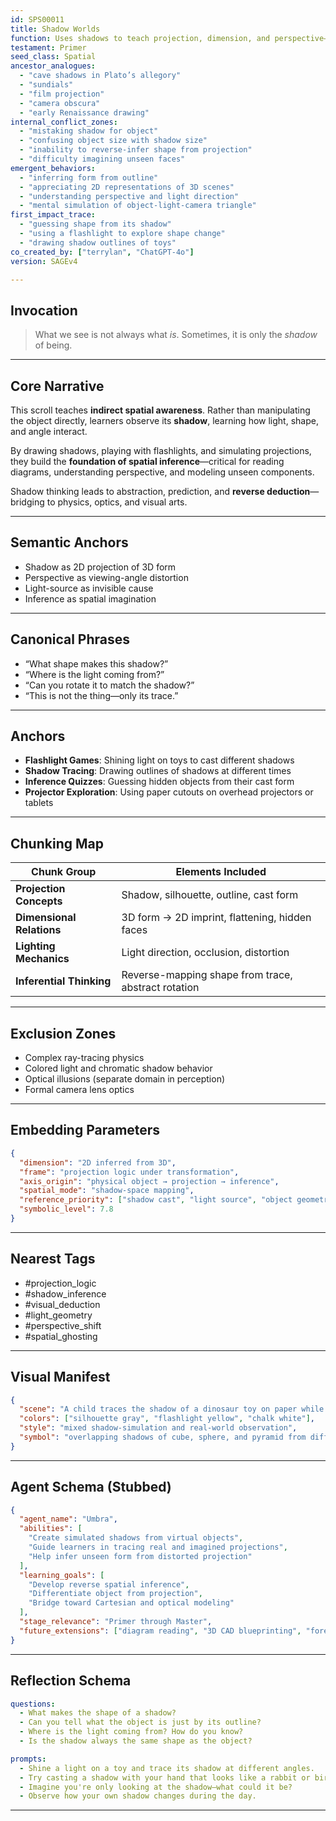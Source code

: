 ```yaml
---
id: SPS00011
title: Shadow Worlds
function: Uses shadows to teach projection, dimension, and perspective—builds spatial inference.
testament: Primer
seed_class: Spatial
ancestor_analogues:
  - "cave shadows in Plato’s allegory"
  - "sundials"
  - "film projection"
  - "camera obscura"
  - "early Renaissance drawing"
internal_conflict_zones:
  - "mistaking shadow for object"
  - "confusing object size with shadow size"
  - "inability to reverse-infer shape from projection"
  - "difficulty imagining unseen faces"
emergent_behaviors:
  - "inferring form from outline"
  - "appreciating 2D representations of 3D scenes"
  - "understanding perspective and light direction"
  - "mental simulation of object-light-camera triangle"
first_impact_trace:
  - "guessing shape from its shadow"
  - "using a flashlight to explore shape change"
  - "drawing shadow outlines of toys"
co_created_by: ["terrylan", "ChatGPT-4o"]
version: SAGEv4

---
```


## Invocation

> What we see is not always what *is*. Sometimes, it is only the *shadow* of being.

---

## Core Narrative

This scroll teaches **indirect spatial awareness**. Rather than manipulating the object directly, learners observe its **shadow**, learning how light, shape, and angle interact.

By drawing shadows, playing with flashlights, and simulating projections, they build the **foundation of spatial inference**—critical for reading diagrams, understanding perspective, and modeling unseen components.

Shadow thinking leads to abstraction, prediction, and **reverse deduction**—bridging to physics, optics, and visual arts.

---

## Semantic Anchors

* Shadow as 2D projection of 3D form
* Perspective as viewing-angle distortion
* Light-source as invisible cause
* Inference as spatial imagination

---

## Canonical Phrases

* “What shape makes this shadow?”
* “Where is the light coming from?”
* “Can you rotate it to match the shadow?”
* “This is not the thing—only its trace.”

---

## Anchors

* **Flashlight Games**: Shining light on toys to cast different shadows
* **Shadow Tracing**: Drawing outlines of shadows at different times
* **Inference Quizzes**: Guessing hidden objects from their cast form
* **Projector Exploration**: Using paper cutouts on overhead projectors or tablets

---

## Chunking Map

| Chunk Group               | Elements Included                                   |
| ------------------------- | --------------------------------------------------- |
| **Projection Concepts**   | Shadow, silhouette, outline, cast form              |
| **Dimensional Relations** | 3D form → 2D imprint, flattening, hidden faces      |
| **Lighting Mechanics**    | Light direction, occlusion, distortion              |
| **Inferential Thinking**  | Reverse-mapping shape from trace, abstract rotation |

---

## Exclusion Zones

* Complex ray-tracing physics
* Colored light and chromatic shadow behavior
* Optical illusions (separate domain in perception)
* Formal camera lens optics

---

## Embedding Parameters

```json
{
  "dimension": "2D inferred from 3D",
  "frame": "projection logic under transformation",
  "axis_origin": "physical object → projection → inference",
  "spatial_mode": "shadow-space mapping",
  "reference_priority": ["shadow cast", "light source", "object geometry"],
  "symbolic_level": 7.8
}
```

---

## Nearest Tags

* \#projection\_logic
* \#shadow\_inference
* \#visual\_deduction
* \#light\_geometry
* \#perspective\_shift
* \#spatial\_ghosting

---

## Visual Manifest

```json
{
  "scene": "A child traces the shadow of a dinosaur toy on paper while a flashlight projects it onto the wall. A second child tries to guess which toy created a strange shape. In the corner, a laptop simulates rotating 3D blocks and their changing shadows.",
  "colors": ["silhouette gray", "flashlight yellow", "chalk white"],
  "style": "mixed shadow-simulation and real-world observation",
  "symbol": "overlapping shadows of cube, sphere, and pyramid from different angles"
}
```

---

## Agent Schema (Stubbed)

```json
{
  "agent_name": "Umbra",
  "abilities": [
    "Create simulated shadows from virtual objects",
    "Guide learners in tracing real and imagined projections",
    "Help infer unseen form from distorted projection"
  ],
  "learning_goals": [
    "Develop reverse spatial inference",
    "Differentiate object from projection",
    "Bridge toward Cartesian and optical modeling"
  ],
  "stage_relevance": "Primer through Master",
  "future_extensions": ["diagram reading", "3D CAD blueprinting", "forensic modeling"]
}
```

---

## Reflection Schema

```yaml
questions:
  - What makes the shape of a shadow?
  - Can you tell what the object is just by its outline?
  - Where is the light coming from? How do you know?
  - Is the shadow always the same shape as the object?

prompts:
  - Shine a light on a toy and trace its shadow at different angles.
  - Try casting a shadow with your hand that looks like a rabbit or bird.
  - Imagine you're only looking at the shadow—what could it be?
  - Observe how your own shadow changes during the day.
```

---

